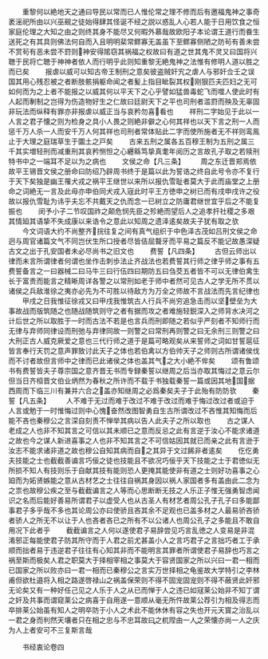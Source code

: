 <!-- { "loadSidebar": true } -->
　　重黎何以絶地天之通曰导民以常而已人惟伦常之理不修而后有邀福鬼神之事奇袤滛祀所由以兴巫觋之徒始得肆其怪诞不经之説以惑乱人心若人能于日用饮食之恒家庭伦理之大知之由之则终其身不能尽又何暇外慕哉故欧阳子本论谓王道行而飬生送死之有其具则佛法何自而入且明明棐常鳏寡无盖虽下至鳏寡侧陋之防茍有善未尝不赏茍有恶未尝不罸则神安得隂窃其祸福之权故曰有道之世其鬼不灵又曰国将兴聴于民将亡聴于神神者依人而行明乎此则知重黎无絶鬼神之法惟有修明人道以胜之而已矣
　　报虐以威可以知古帝王制刑之意矣彼盗贼奸宄之虐人与邪奸佥壬之误国其用心残忍被之者断肢骸捐躯命闻之者髪上指目眦裂其权刚狠匹夫匹妇之无可如何而为之上者不能报之以威其何以平天下之心乎譬如猛兽毒蛇飞而噬人使此时有人起而剸制之岂得为伤造物好生之仁故曰廷尉天下之平也司刑者滥罸而殃及无辜固非玩法而纵释有罪亦非报虐以威正当与哀矜勿喜看也
　　祥刑二字始见于此以一人言之君子懐之则为检身之具小人畏之则絶非僻之心何其祥也以天下言之刑一人而惩千万人杀一人而安千万人何其祥也司刑者常体贴此二字而使所施者无不祥则鸾鳯止于大理之庭瑞草生于圜土之戸矣
　　古来五刑之属各五百穆王制为五刑之属三千其实増轻刑而减重刑其哀矜恻怛之心纒緜笃挚真耄年阅历之言故孔子取之若赎刑特书中之一端耳不足以为之病也
　　文侯之命【凡三条】
　　周之东迁晋郑焉依故平王锡晋文侯之册命曰防绍乃辟周书终于是篇以此为誓诰之终自此号令亦不复行于天下矣独是幽王罹犬戎之祸平王继世以来所以报仇雪耻者莫大于此而庙堂之上册命之词絶无一言及此毋亦申伯同犬戎入宼此时平王方徳申之树已而有戌申戌许之役故以报仇雪耻为讳乎夫忘不共戴天之仇而念一已树立之防庸君继世宜乎后之不能复振也
　　闵予小子二节叹国祚之颠危悯先臣之殄絶而望后人之追孝扞社稷之多艰其情廹其语挚不失成康以来诰令之意此以知周之遗泽逺矣故夫子犹有取之欤
　　今文词语大约不尚整齐捖往复之间有真气组织于中色泽古茂如吕刑文侯之命迥与周官诸篇文气不同岂伏生所口授者尽皆佶屈聱牙而平易之篇反不能记故愚深疑古文之出于孔安国者未必尽尚书之旧文也
　　费誓【凡四条】
　　古但云师出以律而未言所谓律者何谓也坐作击刺歩法止齐战法也若费誓其行师之律乎师之事有五费誓备言之一曰器械二曰马牛三曰行伍四曰期防五曰刍茭五者皆不可以无律伯禽生长于富贵而能言之精晰周详各警之以常刑如老于师中者然可见古人之学无所不贯以诸侯之兵敌淮徐之夷亦必先为不可胜以待敌方为万全之师故不言战法而先言纪律也
　　甲戌之日我惟征徐戎又曰甲戌我惟筑古人行兵不尚穷追急击而以坚壁垒为大事故战而版筑随之也随战随筑则守之者有据而攻之者难施轻鋭深入之师背水决河之计后世之所以取胜于一时而古法不若是也言兵而刑即随之若似乎严刻者不知师行而无律与弃师同律设而刑弛与弃律同故一则警之曰常刑再则警之曰无余刑三则警之曰大刑正古人威克厥爱之意也三代行师之道于是篇可略观矣从来誓师之词如甘誓扈征皆言奉行天罚之意声罪致讨此天子之体也若伯禽以方伯帅天子之师则古所谓诸侯伐而不讨者故但言师中之律而已此诸侯之体也盖其气之大小絶不侔矣
　　颂有鲁颂书有费誓皆夫子尊宗国之意齐晋无书而专録秦誓以继周之后当亦取其悔过之意云尔但当日齐桓晋文伯业炳然为春秋之所许而不载于书独载秦誓一篇或因其地国据西周而下临三川有兼并六合之盖亦知继周之必爲秦矣夫子于此殆有防防欤
　　秦誓【凡五条】
　　人不难于无过而难于改过不难于改过而难于悔过改过者或迫于人言或勉于一时惟悔过则中心愧奋然改图智勇自生古所谓改过不吝惟其知悔而后能不吝也秦穆公之言深自刻责不惮举其病以告人此夫子之所以取也
　　古之谋人老成之人也非不知其言之可信以其未顺已之意而反忌之此有言逆于汝心不能求诸道之故也今之谋人新进喜事之人也非不知其言之不可信姑因其就已而亲之此有言逊于汝志不能求诸非道之故也穆公自知其病而自之其异于文过餙非者逺矣
　　仡仡勇夫技能之士也截截善谝言巧佞之徒也技能且不欲况巧佞乎天下技能之士于君徳似无所损不知人有技则乐于自献其技有能则恐人更掩其能使非有道之士则好功喜事之心廹而为妬贤嫉能之意从古材艺之士往往自祸其身因以祸人家国者多有盖由此二念为之祟也故穆公疾之至与截截谝言之人等而心思断断无技之人乐正子惟无强勇智虑闻识之名而后能好善易所谓君子以虚受人也从古圣人有材艺者周公孔子孔子曰多能鄙事君子多乎哉不多也其论周公亦曰使骄且吝其余不足观也已盖多材之人最易骄吝骄者骄人之所无不以让于人也吝者吝已之所有不以公诸人也周公孔子之多能且不敢自用况下此者乎
　　截截谝言之人何以遂使君子易辞尝见巧言乱徳之人变易是非混淆邪正每能使君子防其所守而于人君之前尤甚盖小人之言巧君子之言拙巧者工于承顺而拙者易于违逆君子往往有心知其非而不能明言其罪者所谓使君子易辞也巧言之祸至斯而极矣人君之职莫大于择相宰相之事莫大于容贤国家之所以兴曰一君一相而已国家之所以败亦曰一君一相而已秦穆公之言实万世择相之龟鉴故大学特引之李林甫但欲杜邉将入相之路遂啓禄山之祸盖保荣则不得不固宠固宠则不得不蔽贤此奸邪无论矣又有一种好任己见之人乐于人之从已而惮于人之违已如冦莱公始非不知丁谓之奸及共事而谓窥莱公之病喜于自用遂一意顺从毫无所忤故莱公荐引为相及得志而卒排莱公始虽有知人之明卒防于小人之术此不能休休有容之失也开元天寳之治乱以一君之身而判然天壤者只在相之忠与不忠耳故曰之杌陧由一人之荣懐亦尚一人之庆为人上者安可不三复斯言哉

　　书经衷论卷四
